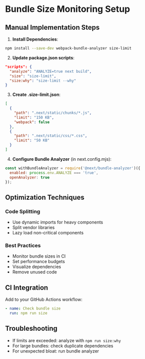 # Bundle Size Monitoring Setup

## Manual Implementation Steps

1. **Install Dependencies**:
```bash
npm install --save-dev webpack-bundle-analyzer size-limit
```

2. **Update package.json scripts**:
```json
"scripts": {
  "analyze": "ANALYZE=true next build",
  "size": "size-limit",
  "size:why": "size-limit --why"
}
```

3. **Create .size-limit.json**:
```json
[
  {
    "path": ".next/static/chunks/*.js",
    "limit": "150 KB",
    "webpack": false
  },
  {
    "path": ".next/static/css/*.css",
    "limit": "50 KB"
  }
]
```

4. **Configure Bundle Analyzer** (in next.config.mjs):
```javascript
const withBundleAnalyzer = require('@next/bundle-analyzer')({
  enabled: process.env.ANALYZE === 'true',
  openAnalyzer: true
});
```

## Optimization Techniques

### Code Splitting
- Use dynamic imports for heavy components
- Split vendor libraries
- Lazy load non-critical components

### Best Practices
- Monitor bundle sizes in CI
- Set performance budgets
- Visualize dependencies
- Remove unused code

## CI Integration
Add to your GitHub Actions workflow:
```yaml
- name: Check bundle size
  run: npm run size
```

## Troubleshooting
- If limits are exceeded: analyze with `npm run size:why`
- For large bundles: check duplicate dependencies
- For unexpected bloat: run bundle analyzer